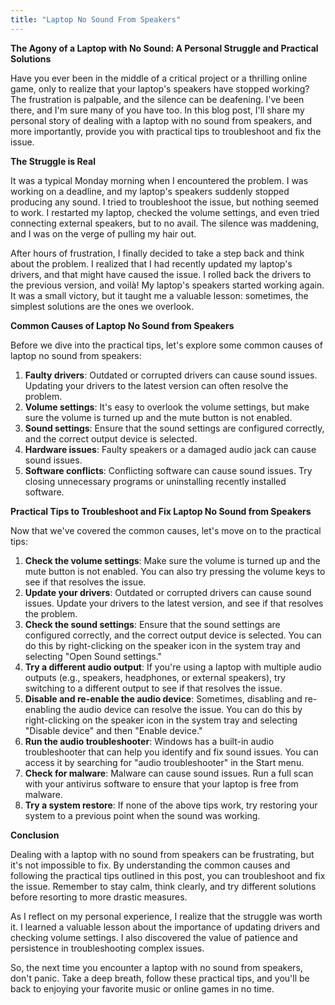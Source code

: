 ```yaml
---
title: "Laptop No Sound From Speakers"
---
```


**The Agony of a Laptop with No Sound: A Personal Struggle and Practical Solutions**

Have you ever been in the middle of a critical project or a thrilling online game, only to realize that your laptop's speakers have stopped working? The frustration is palpable, and the silence can be deafening. I've been there, and I'm sure many of you have too. In this blog post, I'll share my personal story of dealing with a laptop with no sound from speakers, and more importantly, provide you with practical tips to troubleshoot and fix the issue.

**The Struggle is Real**

It was a typical Monday morning when I encountered the problem. I was working on a deadline, and my laptop's speakers suddenly stopped producing any sound. I tried to troubleshoot the issue, but nothing seemed to work. I restarted my laptop, checked the volume settings, and even tried connecting external speakers, but to no avail. The silence was maddening, and I was on the verge of pulling my hair out.

After hours of frustration, I finally decided to take a step back and think about the problem. I realized that I had recently updated my laptop's drivers, and that might have caused the issue. I rolled back the drivers to the previous version, and voilà! My laptop's speakers started working again. It was a small victory, but it taught me a valuable lesson: sometimes, the simplest solutions are the ones we overlook.

**Common Causes of Laptop No Sound from Speakers**

Before we dive into the practical tips, let's explore some common causes of laptop no sound from speakers:

1. **Faulty drivers**: Outdated or corrupted drivers can cause sound issues. Updating your drivers to the latest version can often resolve the problem.
2. **Volume settings**: It's easy to overlook the volume settings, but make sure the volume is turned up and the mute button is not enabled.
3. **Sound settings**: Ensure that the sound settings are configured correctly, and the correct output device is selected.
4. **Hardware issues**: Faulty speakers or a damaged audio jack can cause sound issues.
5. **Software conflicts**: Conflicting software can cause sound issues. Try closing unnecessary programs or uninstalling recently installed software.

**Practical Tips to Troubleshoot and Fix Laptop No Sound from Speakers**

Now that we've covered the common causes, let's move on to the practical tips:

1. **Check the volume settings**: Make sure the volume is turned up and the mute button is not enabled. You can also try pressing the volume keys to see if that resolves the issue.
2. **Update your drivers**: Outdated or corrupted drivers can cause sound issues. Update your drivers to the latest version, and see if that resolves the problem.
3. **Check the sound settings**: Ensure that the sound settings are configured correctly, and the correct output device is selected. You can do this by right-clicking on the speaker icon in the system tray and selecting "Open Sound settings."
4. **Try a different audio output**: If you're using a laptop with multiple audio outputs (e.g., speakers, headphones, or external speakers), try switching to a different output to see if that resolves the issue.
5. **Disable and re-enable the audio device**: Sometimes, disabling and re-enabling the audio device can resolve the issue. You can do this by right-clicking on the speaker icon in the system tray and selecting "Disable device" and then "Enable device."
6. **Run the audio troubleshooter**: Windows has a built-in audio troubleshooter that can help you identify and fix sound issues. You can access it by searching for "audio troubleshooter" in the Start menu.
7. **Check for malware**: Malware can cause sound issues. Run a full scan with your antivirus software to ensure that your laptop is free from malware.
8. **Try a system restore**: If none of the above tips work, try restoring your system to a previous point when the sound was working.

**Conclusion**

Dealing with a laptop with no sound from speakers can be frustrating, but it's not impossible to fix. By understanding the common causes and following the practical tips outlined in this post, you can troubleshoot and fix the issue. Remember to stay calm, think clearly, and try different solutions before resorting to more drastic measures.

As I reflect on my personal experience, I realize that the struggle was worth it. I learned a valuable lesson about the importance of updating drivers and checking volume settings. I also discovered the value of patience and persistence in troubleshooting complex issues.

So, the next time you encounter a laptop with no sound from speakers, don't panic. Take a deep breath, follow these practical tips, and you'll be back to enjoying your favorite music or online games in no time.
